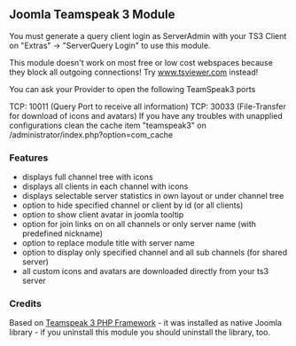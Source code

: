 ## Joomla Teamspeak 3 Module

You must generate a query client login as ServerAdmin with your TS3 Client on "Extras" -> "ServerQuery Login" to use this module.

This module doesn't work on most free or low cost webspaces because they block all outgoing connections! Try www.tsviewer.com instead!

You can ask your Provider to open the following TeamSpeak3 ports

TCP: 10011 (Query Port to receive all information)
TCP: 30033 (File-Transfer for download of icons and avatars)
If you have any troubles with unapplied configurations clean the cache item "teamspeak3" on /administrator/index.php?option=com_cache

### Features
- displays full channel tree with icons
- displays all clients in each channel with icons
- displays selectable server statistics in own layout or under channel tree
- option to hide specified channel or client by id (or all clients)
- option to show client avatar in joomla tooltip
- option for join links on on all channels or only server name (with predefined nickname)
- option to replace module title with server name
- option to display only specified channel and all sub channels (for shared server)
- all custom icons and avatars are downloaded directly from your ts3 server

### Credits
Based on [Teamspeak 3 PHP Framework](https://github.com/planetteamspeak/ts3phpframework) - it was installed as native Joomla library - if you uninstall this module you should uninstall the library, too.
